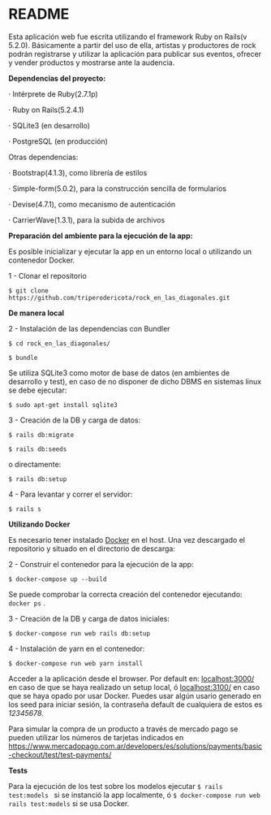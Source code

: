 # README

Esta aplicación web fue escrita utilizando el framework Ruby on Rails(v 5.2.0).
Básicamente a partir del uso de ella, artistas y productores de rock podrán registrarse
y utilizar la aplicación para publicar sus eventos, ofrecer y vender productos
y  mostrarse ante la audencia.

**Dependencias del proyecto:**

· Intérprete de Ruby(2.7.1p)

· Ruby on Rails(5.2.4.1)

· SQLite3 (en desarrollo)

· PostgreSQL (en producción)


Otras dependencias:

· Bootstrap(4.1.3), como librería de estilos

· Simple-form(5.0.2), para la construcción sencilla de formularios

· Devise(4.7.1), como mecanismo de autenticación

· CarrierWave(1.3.1), para la subida de archivos

**Preparación del ambiente para la ejecución de la app:**

Es posible inicializar y ejecutar la app en un entorno local o utilizando un contenedor Docker.


1 - Clonar el repositorio

`$ git clone https://github.com/triperodericota/rock_en_las_diagonales.git`


**De manera local**


2 - Instalación de las dependencias con Bundler

`$ cd rock_en_las_diagonales/`

`$ bundle`

Se utiliza SQLite3 como motor de base de datos (en ambientes de desarrollo y test), en caso de no disponer de dicho DBMS en sistemas linux se debe ejecutar:

`$ sudo apt-get install sqlite3`

3 - Creación de la DB y carga de datos:

`$ rails db:migrate`

`$ rails db:seeds`

o directamente:

`$ rails db:setup`

4 - Para levantar y correr el servidor:

`$ rails s`


**Utilizando Docker**

Es necesario tener instalado [Docker](https://www.docker.com/get-started) en el host. Una vez descargado el repositorio y situado en el directorio de descarga:

2 - Construir el contenedor para la ejecución de la app:

`$ docker-compose up --build`

Se puede comprobar la correcta creación del contenedor ejecutando: `docker ps` . 

3 - Creación de la DB y carga de datos iniciales:

`$ docker-compose run web rails db:setup`

4 - Instalación de yarn en el contenedor:

`$ docker-compose run web yarn install`


Acceder a la aplicación desde el browser. Por default en: [localhost:3000/](localhost:3000/) en caso de que se haya realizado un setup local, ó [localhost:3100/](localhost:3100/) en caso que se haya opado por usar Docker.
Puedes usar algún usario generado en los seed para iniciar sesión, la contraseña default de cualquiera de estos es _12345678_.

Para simular la compra de un producto a través de mercado pago se pueden utilizar los números de tarjetas indicados en https://www.mercadopago.com.ar/developers/es/solutions/payments/basic-checkout/test/test-payments/

**Tests**

Para la ejecución de los test sobre los modelos ejecutar `$ rails test:models ` si se instanció la app localmente, ó `$ docker-compose run web rails test:models` si se usa Docker.
